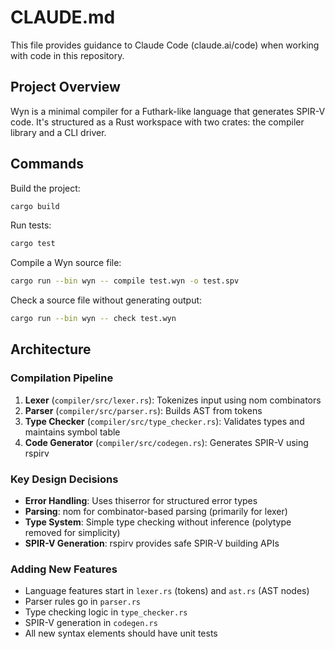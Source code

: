 # CLAUDE.md

This file provides guidance to Claude Code (claude.ai/code) when working with code in this repository.

## Project Overview

Wyn is a minimal compiler for a Futhark-like language that generates SPIR-V code. It's structured as a Rust workspace with two crates: the compiler library and a CLI driver.

## Commands

Build the project:
```bash
cargo build
```

Run tests:
```bash
cargo test
```

Compile a Wyn source file:
```bash
cargo run --bin wyn -- compile test.wyn -o test.spv
```

Check a source file without generating output:
```bash
cargo run --bin wyn -- check test.wyn
```

## Architecture

### Compilation Pipeline
1. **Lexer** (`compiler/src/lexer.rs`): Tokenizes input using nom combinators
2. **Parser** (`compiler/src/parser.rs`): Builds AST from tokens
3. **Type Checker** (`compiler/src/type_checker.rs`): Validates types and maintains symbol table
4. **Code Generator** (`compiler/src/codegen.rs`): Generates SPIR-V using rspirv

### Key Design Decisions
- **Error Handling**: Uses thiserror for structured error types
- **Parsing**: nom for combinator-based parsing (primarily for lexer)
- **Type System**: Simple type checking without inference (polytype removed for simplicity)
- **SPIR-V Generation**: rspirv provides safe SPIR-V building APIs

### Adding New Features
- Language features start in `lexer.rs` (tokens) and `ast.rs` (AST nodes)
- Parser rules go in `parser.rs` 
- Type checking logic in `type_checker.rs`
- SPIR-V generation in `codegen.rs`
- All new syntax elements should have unit tests